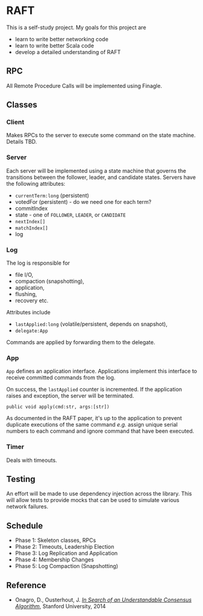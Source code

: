 # RAFT

This is a self-study project. My goals for this project are

- learn to write better networking code
- learn to write better Scala code
- develop a detailed understanding of RAFT

## RPC

All Remote Procedure Calls will be implemented using Finagle.

## Classes

### Client

Makes RPCs to the server to execute some command on the state machine. Details
TBD.

### Server

Each server will be implemented using a state machine that governs the
transitions between the follower, leader, and candidate states. Servers have
the following attributes:

  - `currentTerm:long` (persistent)
  - votedFor (persistent) - do we need one for each term?
  - commitIndex
  - state - one of `FOLLOWER`, `LEADER`, or `CANDIDATE`
  - `nextIndex[]`
  - `matchIndex[]`
  - log

### Log

The log is responsible for

  - file I/O,
  - compaction (snapshotting),
  - application,
  - flushing,
  - recovery etc.

Attributes include

  - `lastApplied:long` (volatile/persistent, depends on snapshot),
  - `delegate:App`

Commands are applied by forwarding them to the delegate.

### App

`App` defines an application interface. Applications implement this interface
to receive committed commands from the log.

On success, the `lastApplied` counter is incremented. If the application raises
and exception, the server will be terminated.

`public void apply(cmd:str, args:[str])`

As documented in the RAFT paper, it's up to the application to prevent
duplicate executions of the same command _e.g._ assign unique serial numbers to
each command and ignore command that have been executed.

### Timer

Deals with timeouts.

## Testing

An effort will be made to use dependency injection across the library. This will
allow tests to provide mocks that can be used to simulate various network failures.

## Schedule

- Phase 1: Skeleton classes, RPCs
- Phase 2: Timeouts, Leadership Election
- Phase 3: Log Replication and Application
- Phase 4: Membership Changes
- Phase 5: Log Compaction (Snapshotting)

## Reference

- Onagro, D., Ousterhout, J. [_In Search of an Understandable Consensus Algorithm_][raft], Stanford University, 2014

  [raft]: https://ramcloud.stanford.edu/wiki/download/attachments/11370504/raft.pdf
